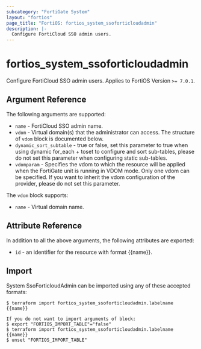 ```yaml
---
subcategory: "FortiGate System"
layout: "fortios"
page_title: "FortiOS: fortios_system_ssoforticloudadmin"
description: |-
  Configure FortiCloud SSO admin users.
---
```


# fortios_system_ssoforticloudadmin
Configure FortiCloud SSO admin users. Applies to FortiOS Version `>= 7.0.1`.

## Argument Reference

The following arguments are supported:

* `name` - FortiCloud SSO admin name.
* `vdom` - Virtual domain(s) that the administrator can access. The structure of `vdom` block is documented below.
* `dynamic_sort_subtable` - true or false, set this parameter to true when using dynamic for_each + toset to configure and sort sub-tables, please do not set this parameter when configuring static sub-tables.
* `vdomparam` - Specifies the vdom to which the resource will be applied when the FortiGate unit is running in VDOM mode. Only one vdom can be specified. If you want to inherit the vdom configuration of the provider, please do not set this parameter.

The `vdom` block supports:

* `name` - Virtual domain name.


## Attribute Reference

In addition to all the above arguments, the following attributes are exported:
* `id` - an identifier for the resource with format {{name}}.

## Import

System SsoForticloudAdmin can be imported using any of these accepted formats:
```
$ terraform import fortios_system_ssoforticloudadmin.labelname {{name}}

If you do not want to import arguments of block:
$ export "FORTIOS_IMPORT_TABLE"="false"
$ terraform import fortios_system_ssoforticloudadmin.labelname {{name}}
$ unset "FORTIOS_IMPORT_TABLE"
```
